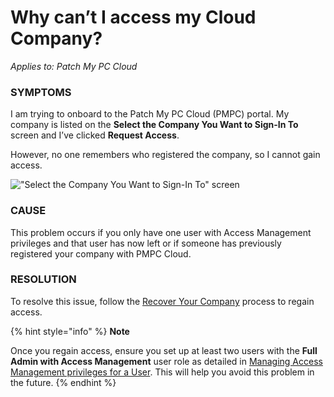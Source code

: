 # Why can’t I access my Cloud Company?

_Applies to: Patch My PC Cloud_

### SYMPTOMS

I am trying to onboard to the Patch My PC Cloud (PMPC) portal. My company is listed on the **Select the Company You Want to Sign-In To** screen and I’ve clicked **Request Access**.

However, no one remembers who registered the company, so I cannot gain access.

![&#x22;Select the Company You Want to Sign-In To&#x22; screen](../../../_images/image%20%281980%29.png%20"&#x22;Select%20the%20Company%20You%20Want%20to%20Sign-In%20To&#x22;%20screen")

### CAUSE

This problem occurs if you only have one user with Access Management privileges and that user has now left or if someone has previously registered your company with PMPC Cloud.

### RESOLUTION

To resolve this issue, follow the [Recover Your Company](../../cloud-administration/manage-your-cloud-company/recover-your-cloud-company.md) process to regain access.

{% hint style="info" %}
**Note**

Once you regain access, ensure you set up at least two users with the **Full Admin with Access Management** user role as detailed in [Managing Access Management privileges for a User](https://docs.patchmypc.com/patch-my-pc-cloud/administration/managing-users/modify-a-user#managing-access-management-privileges-for-a-user). This will help you avoid this problem in the future.
{% endhint %}

